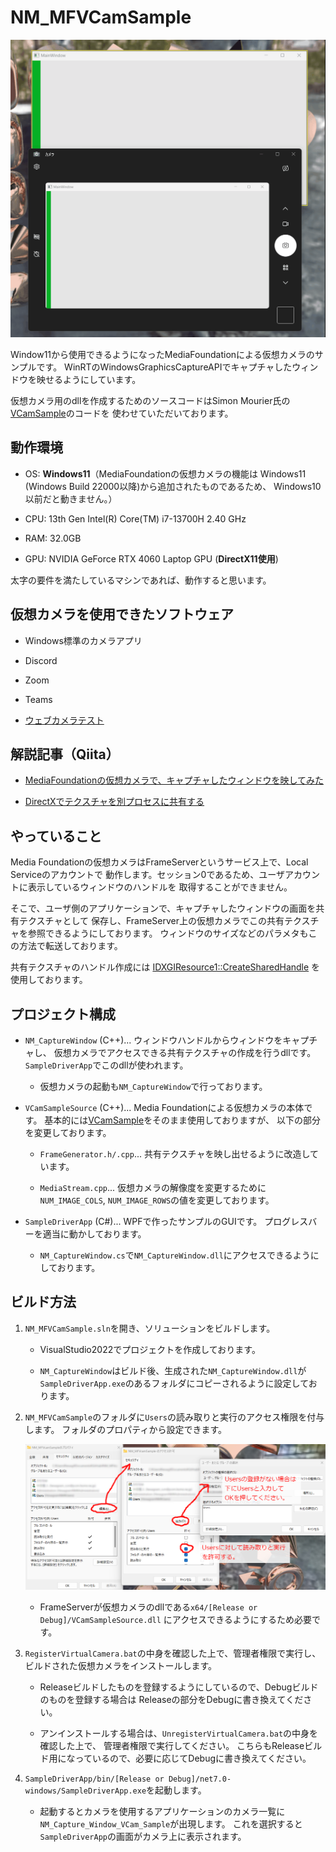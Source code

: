 # NM_MFVCamSample

![NM_MFVCamSample_Result](ReadmeAssets/NM_MFVCamSample_Result.gif)

Window11から使用できるようになったMediaFoundationによる仮想カメラのサンプルです。
WinRTのWindowsGraphicsCaptureAPIでキャプチャしたウィンドウを映せるようにしています。

仮想カメラ用のdllを作成するためのソースコードはSimon Mourier氏の
[VCamSample](https://github.com/smourier/VCamSample)のコードを
使わせていただいております。


## 動作環境

* OS: **Windows11**（MediaFoundationの仮想カメラの機能は
Windows11 (Windows Build 22000以降)から追加されたものであるため、
Windows10以前だと動きません。）

* CPU: 13th Gen Intel(R) Core(TM) i7-13700H 2.40 GHz

* RAM: 32.0GB

* GPU: NVIDIA GeForce RTX 4060 Laptop GPU (**DirectX11使用**)

太字の要件を満たしているマシンであれば、動作すると思います。


## 仮想カメラを使用できたソフトウェア

* Windows標準のカメラアプリ

* Discord

* Zoom

* Teams

* [ウェブカメラテスト](https://ja.webcamtests.com/)

## 解説記事（Qiita）
* [MediaFoundationの仮想カメラで、キャプチャしたウィンドウを映してみた](https://qiita.com/HexagramNM/items/52f5442f26dce89d3502)

* [DirectXでテクスチャを別プロセスに共有する](https://qiita.com/HexagramNM/items/5fa74f59f0b7bb4b80e9)

## やっていること

Media Foundationの仮想カメラはFrameServerというサービス上で、Local Serviceのアカウントで
動作します。セッション0であるため、ユーザアカウントに表示しているウィンドウのハンドルを
取得することができません。

そこで、ユーザ側のアプリケーションで、キャプチャしたウィンドウの画面を共有テクスチャとして
保存し、FrameServer上の仮想カメラでこの共有テクスチャを参照できるようにしております。
ウィンドウのサイズなどのパラメタもこの方法で転送しております。

共有テクスチャのハンドル作成には
[IDXGIResource1::CreateSharedHandle](https://learn.microsoft.com/ja-jp/windows/win32/api/dxgi1_2/nf-dxgi1_2-idxgiresource1-createsharedhandle)
を使用しております。


## プロジェクト構成

* `NM_CaptureWindow` (C++)... ウィンドウハンドルからウィンドウをキャプチャし、
仮想カメラでアクセスできる共有テクスチャの作成を行うdllです。
`SampleDriverApp`でこのdllが使われます。

    - 仮想カメラの起動も`NM_CaptureWindow`で行っております。

* `VCamSampleSource` (C++)... Media Foundationによる仮想カメラの本体です。
基本的には[VCamSample](https://github.com/smourier/VCamSample)をそのまま使用しておりますが、
以下の部分を変更しております。

    - `FrameGenerator.h/.cpp`... 共有テクスチャを映し出せるように改造しています。

    - `MediaStream.cpp`... 仮想カメラの解像度を変更するために`NUM_IMAGE_COLS`,
    `NUM_IMAGE_ROWS`の値を変更しております。

* `SampleDriverApp` (C#)... WPFで作ったサンプルのGUIです。
プログレスバーを適当に動かしております。

    - `NM_CaptureWindow.cs`で`NM_CaptureWindow.dll`にアクセスできるようにしております。


## ビルド方法

1. `NM_MFVCamSample.sln`を開き、ソリューションをビルドします。

    - VisualStudio2022でプロジェクトを作成しております。

    - `NM_CaptureWindow`はビルド後、生成された`NM_CaptureWindow.dll`が
    `SampleDriverApp.exe`のあるフォルダにコピーされるように設定しております。

2. `NM_MFVCamSample`のフォルダに`Users`の読み取りと実行のアクセス権限を付与します。
フォルダのプロパティから設定できます。

    ![SecuritySetting](ReadmeAssets/SecuritySetting.png)

    - FrameServerが仮想カメラのdllである`x64/[Release or Debug]/VCamSampleSource.dll`
    にアクセスできるようにするため必要です。

3. `RegisterVirtualCamera.bat`の中身を確認した上で、管理者権限で実行し、
ビルドされた仮想カメラをインストールします。

    - Releaseビルドしたものを登録するようにしているので、Debugビルドのものを登録する場合は
    Releaseの部分をDebugに書き換えてください。

    - アンインストールする場合は、`UnregisterVirtualCamera.bat`の中身を確認した上で、
    管理者権限で実行してください。
    こちらもReleaseビルド用になっているので、必要に応じてDebugに書き換えてください。

4. `SampleDriverApp/bin/[Release or Debug]/net7.0-windows/SampleDriverApp.exe`を起動します。

    - 起動するとカメラを使用するアプリケーションのカメラ一覧に
    `NM_Capture_Window_VCam_Sample`が出現します。
    これを選択すると`SampleDriverApp`の画面がカメラ上に表示されます。
